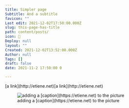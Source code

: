 ```yaml
---
title: Simpler page
Subtitle: And a subtitle
favicon: ""
Last edit: 2021-12-02T17:50:00.000Z
slug: this-page-has-title
path: content/posts/
icon: 🥰
Deploy: null
layout: ""
Created: 2021-12-02T13:52:00.000Z
Author: null
Tags: []
draft: false
date: 2021-11-2 17:50:00 0

---
```


<div style="display: flex;">
<div style="flex-flow: row wrap; align-items: center; justify-content: space-around;">
[a link](http://etiene.net)


</div>
<div style="flex-flow: row wrap; align-items: center; justify-content: space-around;">
[a link](http://etiene.net)


</div>
</div><figure class="image">
<img src="https://s3.us-west-2.amazonaws.com/secure.notion-static.com/dfaf50d5-439f-4e58-933f-0d8982555f6d/21.png?X-Amz-Algorithm=AWS4-HMAC-SHA256&X-Amz-Content-Sha256=UNSIGNED-PAYLOAD&X-Amz-Credential=AKIAT73L2G45EIPT3X45%2F20211202%2Fus-west-2%2Fs3%2Faws4_request&X-Amz-Date=20211202T175053Z&X-Amz-Expires=3600&X-Amz-Signature=e740a28d34b4a67bcfe59cd53696a677cd5142eb203a8c9aea503d59d6ae6adb&X-Amz-SignedHeaders=host&x-id=GetObject" alt="adding a [caption](https://etiene.net) to the picture" width: 100px>
<figcaption>adding a [caption](https://etiene.net) to the picture</figcaption>
</figure>